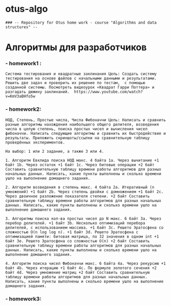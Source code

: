 # otus-algo
`### -- Repository for Otus home work - course "Algorithms and data structures" -- `

# **Алгоритмы для разработчиков**

### **- homework1 :**
`Система тестирования и квадратные заклинания
Цель: Создать систему тестирования на основе файлов с начальными данными и результатами. 
Решить две задач и проверить их решение по тестам, 
с помощью созданной системы. Посмотреть видеоурок «Квадрат Гарри Поттера» и разгадать дюжину заклинаний. 
https://www.youtube.com/watch?v=KmV3aBHfo5w`

### **- homework2:**
`НОД, Степень, Простые числа, Числа Фибоначчи
Цель: Написать и сравнить разные алгоритмы нахождения наибольшего общего делителя, возведения числа в целую степень, поиска простых чисел и вычисления чисел фибоначчи.
Написать следующие алгоритмы и сравнить их быстродействие и результаты.
Приложить скриншоты/ссылки на сравнительную таблицу проведённых экспериментов.`

`На выбор: 1 или 2 задание, а также 3 или 4.`

`1. Алгоритм Евклида поиска НОД макс. 4 байта
1a. Через вычитание
+1 байт 1b. Через остаток
+1 байт 1c. Через битовые операции
+2 байт Составить сравнительную таблицу времени работы алгоритмов для разных начальных данных.
Написать, какие пункты выполнены и сколько времени ушло на выполнение домашнего задания.`

`2. Алгоритм возведения в степень макс. 4 байта
2а. Итеративный (n умножений)
+1 байт 2b. Через степень двойки с домножением
+1 байт 2c. Через двоичное разложение показателя степени.
+2 байт Составить сравнительную таблицу времени работы алгоритмов для разных начальных данных.
Написать, какие пункты выполнены и сколько времени ушло на выполнение домашнего задания.`

`3. Алгоритмы поиска кол-ва простых чисел до N макс. 6 байт
3a. Через перебор делителей.
+1 байт 3b. Несколько оптимизаций перебора делителей, с использованием массива.
+1 байт 3c. Решето Эратосфена со сложностью O(n log log n).
+1 байт 3d. Решето Эратосфена с оптимизацией памяти: битовая матрица, по 32 значения в одном int
+1 байт 3e. Решето Эратосфена со сложностью O(n)
+2 байт Составить сравнительную таблицу времени работы алгоритмов для разных начальных данных.
Написать, какие пункты выполнены и сколько времени ушло на выполнение домашнего задания.`

`4. Алгоритм поиска чисел Фибоначчи макс. 6 байта
4a. Через рекурсию
+1 байт 4b. Через итерацию
+1 байт 4c. По формуле золотого сечения
+2 байт 4d. Через умножение матриц
+2 байт Составить сравнительную таблицу времени работы алгоритмов для разных начальных данных.
Написать, какие пункты выполнены и сколько времени ушло на выполнение домашнего задания.`

### **- homework3:**
